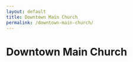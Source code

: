 ```yaml
---
layout: default
title: Downtown Main Church
permalink: /downtown-main-church/
---
```

# Downtown Main Church